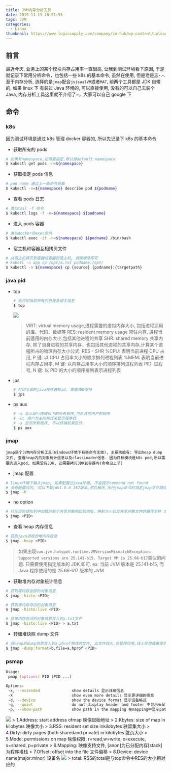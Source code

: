 ```yaml
---
title: JVM内存分析工具
date: 2019-11-19 20:51:55
tags: JVM
categories:
  - Linux
thumbnail: https://www.logicsupply.com/company/io-hub/wp-content/uploads/2009/01/Read-only-Linux.jpg
---
```


## 前言

最近今天, 业务上的某个模块内存占用率一直很高, 让我到测试环境看下原因, 于是就记录下常用分析命令，也包括一些 k8s 的基本命令, 虽然在使用, 但是老是忘-.-. 至于内存分析, 选择的是`jmap`配合`jvisualVM`或者`MAT`, 前两个工具都是 JDK 自带的, 如果 linux 下 有装过 Java 环境的, 可以直接使用, 没有的可以自己去装个 Java, 内存分析工具这里就不介绍了~，大家可以自己 google 下

## 命令

### k8s

因为测试环境是通过 k8s 管理 docker 容器的, 所以先记录下 k8s 的基本命令

- 获取所有的 pods

```bash
# 如果有namespace,记得要指定,默认是default namespace
$ kubectl get pods -n=${namespace}
```

- 获取指定 pods 信息

```bash
# pod name 通过上一条命令获取
$ kubectl -n=${namespace} describe pod ${podname}
```

<!--more-->

- 查看 pods 日志

```bash
# 类似tail -f 命令
$ kubectl logs -f -n=${namespace} ${podname}
```

- 进入 pods 容器

```bash
# 类似docker的exec命令
$ kubectl exec -it -n=${namespace} ${podname} /bin/bash
```

- 宿主机和容器互相拷贝文件

```bash
# 从宿主机拷贝到容器或容器到宿主机, 调换顺序即可
# kubetl -n app cp /opt/a.txt podname:/opt/
$ kubectl -n ${namespace} cp {source} {podname}:{targetpath}
```

### java pid

- top

  ```bash
  # 会打印当前所有的进程及相关信息
  $ top
  ```

  <img src="https://ftp.bmp.ovh/imgs/2019/11/788e8928671051de.png">

  > VIRT: virtual memory usage,进程需要的虚拟内存大小, 包括进程适用的库、代码、数据等
  > RES: resident memory usage 常驻内存, 进程当前适用的内存大小,包括其他进程的共享
  > SHR: shared memory 共享内存, 除了自身进程的共享内存，也包括其他进程的共享内存,计算某个进程所占的物理内存大小公式: RES – SHR
  > %CPU: 表明当前进程 CPU 占用, P 键: 以 CPU 占用率大小的顺序排列进程列表
  > %MEM: 表明当前进程内存占用率, M 键: 以内存占用率大小的顺序排列进程列表
  > PID: 进程号, N 键: 以 PID 的大小的顺序排列表示进程列表

- jps

  ```bash
  # 打印全部的java程序进程id, 需要JDK支持
  $ jps
  ```

- ps aux

  ```bash
  # -a 显示现行终端机下的所有程序,包括其他用户的程序
  # -u: 用户为主的格式来显示程序状.
  # -x 显示所有程序, 不以终端机来区分.
  $ ps aux
  ```

### jmap

`jmap是个JVM内存分析工具(Windows环境下有些命令无效), 主要功能有: 导出heap dump文件, 查看heap内的对象统计信息以及classLoader信息. 因为目标模块是k8s pod,所以需要先进入pod, 如果没有JDK, 还需要拷贝JDK到容器内(命令见上节)`

- jmap 配置

```bash
# linux环境下输入jmap, 如果配置过java环境, 不会提示command not found
# 没有配置过的, 可以下载jdk1.8.0_162版本,然后解压,执行jmap命令时指定jmap文件路径 ex: /opt/jdk1.8/bin/jmap
$ jmap -h
```

- no option

```bash
# 打印目标虚拟机中加载的每个共享对象的起始地址、映射大小以及共享对象文件的路径全称 类似pmap命令
$ jmap <PID>
```

- 查看 heap 内存信息

```bash
# 获取java进程的堆内存信息
$ jmap -heap <PID>
```

> 如果出现`sun.jvm.hotspot.runtime.VMVersionMismatchException: Supported versions are 25.141-b15. Target VM is 25.66-b17`类似的问题. 只需要使用指定版本的 JDK 即可. ex: 当前 JVM 版本是 25.141-b15, 而 Java 程序使用的是 25.66-b17 版本的 JVM

- 获取堆内存对象统计信息

```bash
# 获取堆内存全部的对象信息
$ jmap -histo <PID>

# 获取堆内存存活的对象信息
$ jmap -histo:live <PID>

# 将堆内存存活的对象信息写入到a.txt文件
$ jmap -histo:live <PID> > a.txt
```

- 转储堆快照 dump 文件

```bash
# 将heap的dump信息写入到a.phrof格式的文件, 此文件较大,会暂停应用,线上环境慎重使用
$ jmap -dump:format=b,file=a.hprof <PID>
```

### psmap

```bash
Usage:
 pmap [options] PID [PID ...]

Options:
 -x, --extended              show details 显示详细信息
 -X                          show even more details 显示更详细的信息
 -d, --device                show the device format 显示设备格式
 -q, --quiet                 do not display header and footer 不显示头尾行
 -p, --show-path             show path in the mapping 在mapping中显示path路径
```

<img src="https://ftp.bmp.ovh/imgs/2019/11/1bcc0a25f819f7ec.png">
> 1.Address: start address ofmap  映像起始地址
> 2.Kbytes: size of map in kilobytes  映像大小
> 3.RSS: resident set size inkilobytes  驻留集大小
> 4.Dirty:  dirty pages (both sharedand private) in kilobytes  脏页大小
> 5.Mode:  permissions on map 映像权限: r=read,w=write, x=execute, s=shared, p=private
> 6.Mapping: 映像支持文件, [anon]为已分配内存[stack]为程序堆栈
> 7.Offset: offset into the file  文件偏移
> 8.Device:  device name(major:minor)  设备名

<img src="https://ftp.bmp.ovh/imgs/2019/11/4a77290667ded5b0.png">
> total: RSS的total是与top命令中RES的大小相对应的
